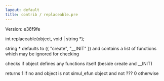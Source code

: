 ```yaml
---
layout: default
title: contrib / replaceable.pre
---
```


Version: e36f9fe

int replaceable(object, void | string *);

string * defaults to ({ "create", "__INIT" }) and contains a list of functions which
may be ignored for checking

checks if object defines any functions itself (beside create and __INIT)

returns 1 if no and object is not simul_efun object and not ???
    0 otherwise
